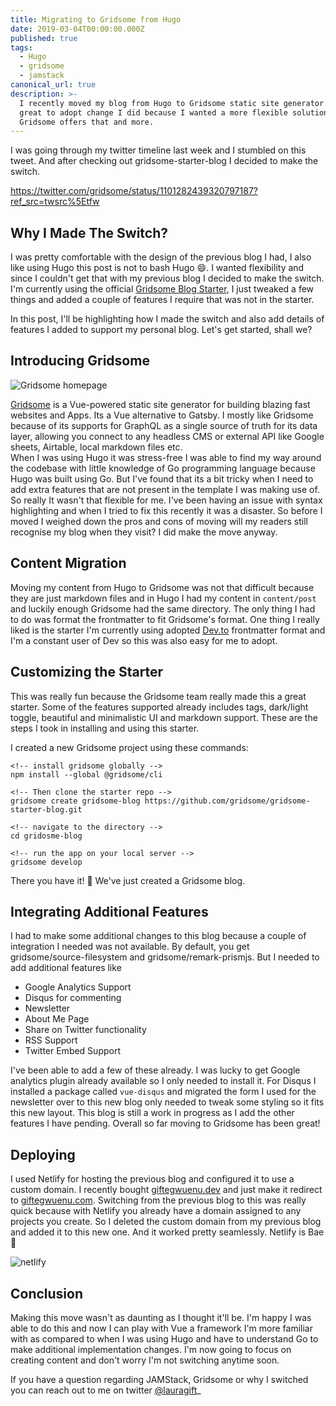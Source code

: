 ```yaml
---
title: Migrating to Gridsome from Hugo
date: 2019-03-04T00:00:00.000Z
published: true
tags:
  - Hugo
  - gridsome
  - jamstack
canonical_url: true
description: >-
  I recently moved my blog from Hugo to Gridsome static site generator. its
  great to adopt change I did because I wanted a more flexible solution and
  Gridsome offers that and more.
---
```

I was going through my twitter timeline last week and I stumbled on this tweet. And after checking out gridsome-starter-blog I decided to make the switch.

https://twitter.com/gridsome/status/1101282439320797187?ref_src=twsrc%5Etfw

## Why I Made The Switch?

I was pretty comfortable with the design of the previous blog I had, I also like using Hugo this post is not to bash Hugo 😄. I wanted flexibility and since I couldn't get that with my previous blog I decided to make the switch. I'm currently using the official [Gridsome Blog Starter](https://github.com/gridsome/gridsome-starter-blog), I just tweaked a few things and added a couple of features I require that was not in the starter.

In this post, I'll be highlighting how I made the switch and also add details of features I added to support my personal blog. Let's get started, shall we?

## Introducing Gridsome

![Gridsome homepage](https://res.cloudinary.com/lauragift/image/upload/v1581599653/Screenshot_2020-02-13_at_2.12.18_PM_sxuz2r.png)

[Gridsome](https://gridsome.org) is a Vue-powered static site generator for building blazing fast websites and Apps. Its a Vue alternative to Gatsby. I mostly like Gridsome because of its supports for GraphQL as a single source of truth for its data layer, allowing you connect to any headless CMS or external API like Google sheets, Airtable, local markdown files etc.\
When I was using Hugo it was stress-free I was able to find my way around the codebase with little knowledge of Go programming language because Hugo was built using Go. But I've found that its a bit tricky when I need to add extra features that are not present in the template I was making use of. So really It wasn't that flexible for me. I've been having an issue with syntax highlighting and when I tried to fix this recently it was a disaster. So before I moved I weighed down the pros and cons of moving will my readers still recognise my blog when they visit?  I did make the move anyway.

## Content Migration

Moving my content from Hugo to Gridsome was not that difficult because they are just markdown files and in Hugo I had my content in `content/post` and luckily enough Gridsome had the same directory. The only thing I had to do was format the frontmatter to fit Gridsome's format. One thing I really liked is the starter I'm currently using adopted [Dev.to](dev.to) frontmatter format and I'm a constant user of Dev so this was also easy for me to adopt.

## Customizing the Starter

This was really fun because the Gridsome team really made this a great starter. Some of the features supported already includes tags, dark/light toggle, beautiful and minimalistic UI and markdown support. These are the steps I took in installing and using this starter.

I created a new Gridsome project using these commands:

```
<!-- install gridsome globally -->
npm install --global @gridsome/cli

<!-- Then clone the starter repo -->
gridsome create gridsome-blog https://github.com/gridsome/gridsome-starter-blog.git

<!-- navigate to the directory -->
cd gridosme-blog

<!-- run the app on your local server -->
gridsome develop
```

There you have it! 🎉 We've just created a Gridsome blog.

## Integrating Additional Features

I had to make some additional changes to this blog because a couple of integration I needed was not available. By default, you get gridsome/source-filesystem and gridsome/remark-prismjs. But I needed to add additional features like 

* Google Analytics Support
* Disqus for commenting
* Newsletter
* About Me Page
* Share on Twitter functionality
* RSS Support
* Twitter Embed Support

 I've been able to add a few of these already. I was lucky to get Google analytics plugin already available so I only needed to install it. For Disqus I installed a package called `vue-disqus` and migrated the form I used for the newsletter over to this new blog only needed to tweak some styling so it fits this new layout.  This blog is still a work in progress as I add the other features I have pending. Overall so far moving to Gridsome has been great!

## Deploying

I used Netlify for hosting the previous blog and configured it to use a custom domain. I recently bought [giftegwuenu.dev](giftegwuenu.dev) and just make it redirect to [giftegwuenu.com](giftegwuenu.com). Switching from the previous blog to this was really quick because with Netlify you already have a domain assigned to any projects you create. So I deleted the custom domain from my previous blog and added it to this new one. And it worked pretty seamlessly. Netlify is Bae 💚  

![netlify](https://res.cloudinary.com/practicaldev/image/fetch/s--u0zM2jbF--/c_limit%2Cf_auto%2Cfl_progressive%2Cq_auto%2Cw_880/https://res.cloudinary.com/lauragift/image/upload/v1551708884/Screen_Shot_2019-03-04_at_2.50.52_PM_h7seox.png)

## Conclusion

Making this move wasn't as daunting as I thought it'll be. I'm happy I was able to do this and now I can play with Vue a framework I'm more familiar with as compared to when I was using Hugo and have to understand Go to make additional implementation changes. I'm now going to focus on creating content and don't worry I'm not switching anytime soon.

If you have a question regarding JAMStack, Gridsome or why I switched you can reach out to me on twitter [@lauragift](www.twitter.com/lauragift21)_
